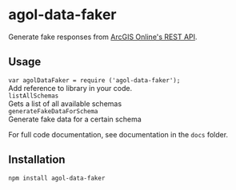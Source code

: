 # agol-data-faker
  
Generate fake responses from [ArcGIS Online's REST API](http://resources.arcgis.com/en/help/arcgis-rest-api/).  
  
## Usage
`var agolDataFaker = require ('agol-data-faker');`  
Add reference to library in your code.  
`listAllSchemas`  
Gets a list of all available schemas  
`generateFakeDataForSchema`  
Generate fake data for a certain schema  
  
For full code documentation, see documentation in the `docs` folder.  
  
## Installation
`npm install agol-data-faker`
